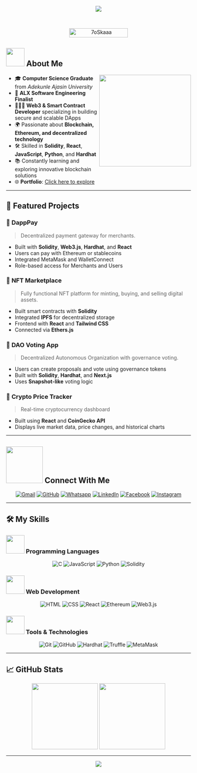 <p align="center">
  <a href="https://github.com/DenverCoder1/readme-typing-svg"><img src="https://readme-typing-svg.herokuapp.com?font=Time+New+Roman&color=%23C8BE25&size=25&center=true&vCenter=true&width=600&height=100&lines=Software+Engineer;Web3+Developer;Smart+Contract+Developer;Computer+Science+Graduate;Always+learning+new+things"></a>
</p>

<br>

<p align="center"> 
	<img src="https://komarev.com/ghpvc/?username=7oSkaaa&label=Profile%20views&color=0047AB&style=plastic?" alt="7oSkaaa" height=25px, width=160px/> 
</p>

## <picture><img src = "https://github.com/7oSkaaa/7oSkaaa/blob/main/Images/about_me.gif?raw=true" width = 50px></picture> About Me

<picture> <img align="right" src="https://github.com/7oSkaaa/7oSkaaa/blob/main/Images/Right_Side.gif?raw=true" width = 250px></picture>

- 🎓 **Computer Science Graduate** from *Adekunle Ajasin University*
- 🎯 **ALX Software Engineering Finalist**
- 👨🏽‍💻 **Web3 & Smart Contract Developer** specializing in building secure and scalable DApps
- 🌍 Passionate about **Blockchain, Ethereum, and decentralized technology**
- 🛠️ Skilled in **Solidity**, **React**, **JavaScript**, **Python**, and **Hardhat**
- 📚 Constantly learning and exploring innovative blockchain solutions
- 🌐 **Portfolio**: [Click here to explore](https://webbo3-0-w2w7.vercel.app/)

---

## 🚀 Featured Projects

### 🔹 **DappPay**
> Decentralized payment gateway for merchants.
- Built with **Solidity**, **Web3.js**, **Hardhat**, and **React**
- Users can pay with Ethereum or stablecoins
- Integrated MetaMask and WalletConnect
- Role-based access for Merchants and Users

### 🔹 **NFT Marketplace**
> Fully functional NFT platform for minting, buying, and selling digital assets.
- Built smart contracts with **Solidity**
- Integrated **IPFS** for decentralized storage
- Frontend with **React** and **Tailwind CSS**
- Connected via **Ethers.js**

### 🔹 **DAO Voting App**
> Decentralized Autonomous Organization with governance voting.
- Users can create proposals and vote using governance tokens
- Built with **Solidity**, **Hardhat**, and **Next.js**
- Uses **Snapshot-like** voting logic

### 🔹 **Crypto Price Tracker**
> Real-time cryptocurrency dashboard
- Built using **React** and **CoinGecko API**
- Displays live market data, price changes, and historical charts

---

## <picture> <img src="https://github.com/7oSkaaa/7oSkaaa/blob/main/Images/Connect-with-me.gif?raw=true" width="100px"> </picture> Connect With Me

<p align="center">
	<a href="mailto:ahmed.7oskaa@gmail.com"><img src="https://img.shields.io/badge/gmail-%23EA4335.svg?style=plastic&logo=gmail&logoColor=white" alt="Gmail"/></a>
	<a href="https://github.com/7oSkaaa"><img src="https://img.shields.io/badge/github-%23181717.svg?style=plastic&logo=github&logoColor=white" alt="GitHub"/></a>
	<a href="https://wa.me/0201208822340"><img src="https://img.shields.io/badge/whatsapp-%2325D366.svg?style=plastic&logo=whatsapp&logoColor=white" alt="Whatsapp"/></a>
	<a href="https://www.linkedin.com/in/7oskaa/"><img src="https://img.shields.io/badge/linkedin-%230A66C2.svg?style=plastic&logo=linkedin&logoColor=white" alt="LinkedIn"/></a>
	<a href="https://www.facebook.com/7oSkaaa"><img src="https://img.shields.io/badge/facebook-%231877F2.svg?style=plastic&logo=facebook&logoColor=white" alt="Facebook"/></a>
	<a href="https://www.instagram.com/ahmed_7oskaa/"><img src="https://img.shields.io/badge/instagram-%23E4405F.svg?style=plastic&logo=instagram&logoColor=white" alt="Instagram"/></a>
</p>

---

## 🛠️ My Skills

### <img src = "https://github.com/7oSkaaa/7oSkaaa/blob/main/Images/Programming_Languages.gif?raw=true" width = 50px> Programming Languages

<p align="center"> 
  <img alt="C" src="https://img.shields.io/badge/C%20-%232370ED.svg?style=plastic&logo=c&logoColor=white">
  <img alt="JavaScript" src="https://img.shields.io/badge/JavaScript%20-%23F7DF1E.svg?style=plastic&logo=javascript&logoColor=black">
  <img alt="Python" src="https://img.shields.io/badge/Python%20-%2314354C.svg?style=plastic&logo=python&logoColor=white">
  <img alt="Solidity" src="https://img.shields.io/badge/Solidity%20-%23363636.svg?style=plastic&logo=solidity&logoColor=white">
</p>

### <img src = "https://github.com/7oSkaaa/7oSkaaa/blob/main/Images/Front_End.gif?raw=true" width = 50px> Web Development

<p align="center"> 
  <img alt="HTML" src="https://img.shields.io/badge/HTML5%20-%23E34F26.svg?style=plastic&logo=html5&logoColor=white">
  <img alt="CSS" src="https://img.shields.io/badge/CSS%20-%231572B6.svg?style=plastic&logo=css3&logoColor=white">
  <img alt="React" src="https://img.shields.io/badge/react-%2361DAFB.svg?style=plastic&logo=React&logoColor=black">
  <img alt="Ethereum" src="https://img.shields.io/badge/Ethereum-%233C3C3D.svg?style=plastic&logo=ethereum&logoColor=white">
  <img alt="Web3.js" src="https://img.shields.io/badge/Web3.js-%23F16822.svg?style=plastic&logo=web3.js&logoColor=white">
</p>

### <img src = "https://github.com/7oSkaaa/7oSkaaa/blob/main/Images/Software_Tools.gif?raw=true" width = 50px> Tools & Technologies

<p align="center">
  <img alt="Git" src="https://img.shields.io/badge/Git%20-%23F05033.svg?style=plastic&logo=git&logoColor=white">
  <img alt="GitHub" src="https://img.shields.io/badge/github-%23181717.svg?style=plastic&logo=github&logoColor=white">
  <img alt="Hardhat" src="https://img.shields.io/badge/Hardhat-%23F7DF1E.svg?style=plastic&logo=hardhat&logoColor=black">
  <img alt="Truffle" src="https://img.shields.io/badge/Truffle-%235C4033.svg?style=plastic&logo=truffle&logoColor=white">
  <img alt="MetaMask" src="https://img.shields.io/badge/MetaMask-%23F69923.svg?style=plastic&logo=metamask&logoColor=white">
</p>

---

## 📈 GitHub Stats

<p align="center">
  <img src="https://github-readme-stats.vercel.app/api?username=7oSkaaa&show_icons=true&theme=tokyonight&count_private=true" height="180"/>
  <img src="https://github-readme-streak-stats.herokuapp.com/?user=7oSkaaa&theme=tokyonight" height="180"/>
</p>

---

<p align="center">
  <img src="https://quotes-github-readme.vercel.app/api?type=horizontal&theme=tokyonight&animation=grow_out_in&quoteCategory=programming">
</p>
